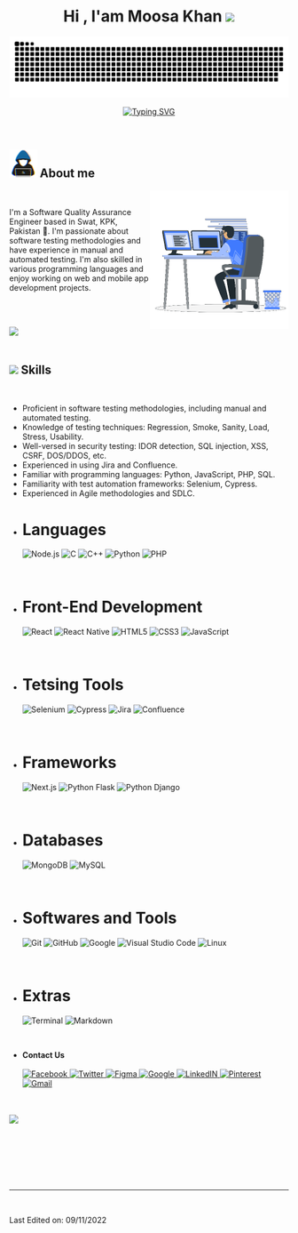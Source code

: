 
<h1 align="center"><b>Hi , I'am Moosa Khan </b><img src="https://media.giphy.com/media/hvRJCLFzcasrR4ia7z/giphy.gif" width="35"></h1>


 <div align="center">

  <a href="https://1999azzar.github.io/1999AZZAR/">
  <img  src="https://raw.githubusercontent.com/1999AZZAR/1999AZZAR/readme/resources/grid-snake.svg"
       alt="snake" /></a>
</div>

<p align="center">
<a href="https://git.io/typing-svg"><img src="https://readme-typing-svg.herokuapp.com?font=Pacifico&weight=600&pause=295&color=32CA4F&center=true&vCenter=true&multiline=true&width=1560&height=100&lines=%F0%9F%91%80+I%E2%80%99m+interested+in+programming+and+Testing.;%F0%9F%8C%B1+I%E2%80%99m+currently+working+on+Next.js.;%F0%9F%92%9E%EF%B8%8F+I%E2%80%99m+looking+to+collaborate+on+programming%2C+cyber+security+(tools)+mostly+in+python+but+would+like+to+work+on+other+language." alt="Typing SVG" /></a>
</p>


<br>



	
## <picture><img src = "https://github.com/0xAbdulKhalid/0xAbdulKhalid/raw/main/assets/mdImages/about_me.gif" width = 50px></picture> **About me**

<picture> <img align="right" src="https://github.com/0xAbdulKhalid/0xAbdulKhalid/raw/main/assets/mdImages/Right_Side.gif" width = 250px></picture>

<br>

I'm a Software Quality Assurance Engineer based in Swat, KPK, Pakistan 🌄. I'm passionate about software testing methodologies and have experience in manual and automated testing. I'm also skilled in various programming languages and enjoy working on web and mobile app development projects.


<br><br>

<img src="https://user-images.githubusercontent.com/73097560/115834477-dbab4500-a447-11eb-908a-139a6edaec5c.gif"><br><br>

## <img src="https://media2.giphy.com/media/QssGEmpkyEOhBCb7e1/giphy.gif?cid=ecf05e47a0n3gi1bfqntqmob8g9aid1oyj2wr3ds3mg700bl&rid=giphy.gif" width ="25"><b> Skills</b>
<br>

- Proficient in software testing methodologies, including manual and automated testing.
- Knowledge of testing techniques: Regression, Smoke, Sanity, Load, Stress, Usability.
- Well-versed in security testing: IDOR detection, SQL injection, XSS, CSRF, DOS/DDOS, etc.
- Experienced in using Jira and Confluence.
- Familiar with programming languages: Python, JavaScript, PHP, SQL.
- Familiarity with test automation frameworks: Selenium, Cypress.
- Experienced in Agile methodologies and SDLC.




<p align="center">

 - # **Languages**
  
    ![Node.js](https://img.shields.io/badge/-Node.js-339933?style=for-the-badge&logo=Node.js&logoColor=white)
    ![C](https://img.shields.io/badge/C%20-%232370ED.svg?style=for-the-badge&logo=c&logoColor=white)
    ![C++](https://img.shields.io/badge/C++%20-%2300599C.svg?style=for-the-badge&logo=c%2B%2B&logoColor=white)
    ![Python](https://img.shields.io/badge/Python%20-%2314354C.svg?style=for-the-badge&logo=python&logoColor=white)
    ![PHP](https://img.shields.io/badge/-PHP-777BB4?style=for-the-badge&logo=php&logoColor=white)

<br>   
    
- # **Front-End Development**
  
   ![React](https://img.shields.io/badge/-React-61DAFB?style=for-the-badge&logo=React&logoColor=white)
   ![React Native](https://img.shields.io/badge/-React_Native-0088CC?style=for-the-badge&logo=React&logoColor=white)
   ![HTML5](https://img.shields.io/badge/HTML5%20-%23E34F26.svg?style=for-the-badge&logo=html5&logoColor=white)
   ![CSS3](https://img.shields.io/badge/CSS%20-%231572B6.svg?style=for-the-badge&logo=css3&logoColor=white)
   ![JavaScript](https://img.shields.io/badge/JavaScript%20-%23F7DF1E.svg?style=for-the-badge&logo=javascript&logoColor=black)

<br>

- # **Tetsing Tools**

  ![Selenium](https://img.shields.io/badge/-Selenium-43B02A?style=for-the-badge&logo=selenium&logoColor=white)
  ![Cypress](https://img.shields.io/badge/-Cypress-17202C?style=for-the-badge&logo=cypress&logoColor=white)
  ![Jira](https://img.shields.io/badge/-Jira-0052CC?style=for-the-badge&logo=jira&logoColor=white)
  ![Confluence](https://img.shields.io/badge/-Confluence-172B4D?style=for-the-badge&logo=confluence&logoColor=white)
    
<br>

- # **Frameworks**
  
    ![Next.js](https://img.shields.io/badge/-Next.js-000000?style=for-the-badge&logo=Next.js&logoColor=white)
    ![Python Flask](https://img.shields.io/badge/-Python_Flask-000000?style=for-the-badge&logo=Python&logoColor=white)
    ![Python Django](https://img.shields.io/badge/-Python_Django-092E20?style=for-the-badge&logo=Django&logoColor=white)

<br>
  
- # **Databases**
  
     ![MongoDB](https://img.shields.io/badge/-MongoDB-47A248?style=for-the-badge&logo=MongoDB&logoColor=white)
     ![MySQL](https://img.shields.io/badge/-MySQL-4479A1?style=for-the-badge&logo=MySQL&logoColor=white)

<br>
  
- # **Softwares and Tools**

    ![Git](https://img.shields.io/badge/git-%23F05033.svg?style=for-the-badge&logo=git&logoColor=white)
    ![GitHub](https://img.shields.io/badge/github-%23121011.svg?style=for-the-badge&logo=github&logoColor=white)
    ![Google](https://img.shields.io/badge/google-%234285F4.svg?style=for-the-badge&logo=google&logoColor=white)
    ![Visual Studio Code](https://img.shields.io/badge/Visual%20Studio%20Code-0078d7.svg?style=for-the-badge&logo=visual-studio-code&logoColor=white)
    ![Linux](https://img.shields.io/badge/Linux-FCC624?style=for-the-badge&logo=linux&logoColor=black)
  

<br>

- # **Extras**

    ![Terminal](https://img.shields.io/badge/Terminal-%23054020?style=for-the-badge&logo=gnu-bash&logoColor=white)
    ![Markdown](https://img.shields.io/badge/markdown-%23000000.svg?style=for-the-badge&logo=markdown&logoColor=white)   



</p>

<br>



- **Contact Us**
  <br>
  <br>
  <a href="https://www.facebook.com/SOHAIL.HSD" target="_blank">
    ![Facebook](https://user-images.githubusercontent.com/70771040/209978404-14b6e732-0cff-454d-b10e-da7b702210f3.svg)
  </a>
   <a href="https://twitter.com/SOHAIL_HSD" target="_blank">
    ![Twitter](https://user-images.githubusercontent.com/70771040/209980417-0317765d-dc3b-4005-988b-96a432f362b9.svg)
  </a>
   <a href="" target="_blank">
    ![Figma](https://user-images.githubusercontent.com/70771040/209979108-f9621e5f-32ae-40c9-bd0b-b11a018487a6.svg)
  </a>
   <a href="" target="_blank">
    ![Google](https://user-images.githubusercontent.com/70771040/209979126-5071c824-f9fc-41a8-a23c-43f89855c52e.svg)
  </a>
   <a href="https://www.linkedin.com/in/sohial-hsd-5aa251200/" target="_blank">
    ![LinkedIN](https://user-images.githubusercontent.com/70771040/209979172-db772800-5d82-4f80-bc5f-dddab1e3ec3f.svg)
  </a>
   <a href="" target="_blank">
    ![Pinterest](https://user-images.githubusercontent.com/70771040/209979201-c74e85eb-2f91-4c77-b994-573c6408790f.svg)
  </a>
  <a href="" target="_blank">
  ![Gmail](https://user-images.githubusercontent.com/70771040/209980239-b90ad7fd-4b95-452a-bd58-cce15227f563.svg)
  </a>
<br>

<br>
<img src="https://user-images.githubusercontent.com/73097560/115834477-dbab4500-a447-11eb-908a-139a6edaec5c.gif">
<br>
<br>
<br>

<div align='center'>

</div>
<br>
<br>
<br>
<br>

---

<br>

Last Edited on: 09/11/2022



<!---
Sohail-hsd/Sohail-hsd is a ✨ special ✨ repository because its `README.md` (this file) appears on your GitHub profile.
You can click the Preview link to take a look at your changes.
--->
